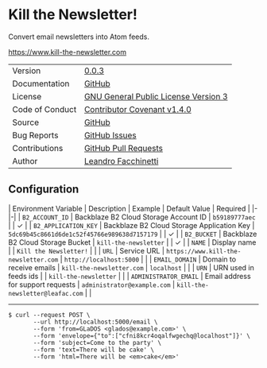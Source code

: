 Kill the Newsletter!
====================

Convert email newsletters into Atom feeds.

https://www.kill-the-newsletter.com

|||
|-|-|
| Version | [0.0.3](#0.0.3) |
| Documentation | [GitHub](https://github.com/leafac/kill-the-newsletter#readme) |
| License | [GNU General Public License Version 3](https://gnu.org/licenses/gpl-3.0.txt) |
| Code of Conduct | [Contributor Covenant v1.4.0](http://contributor-covenant.org/version/1/4/) |
| Source | [GitHub](https://github.com/leafac/kill-the-newsletter) |
| Bug Reports | [GitHub Issues](https://github.com/leafac/kill-the-newsletter/issues) |
| Contributions | [GitHub Pull Requests](https://github.com/leafac/kill-the-newsletter/pulls) |
| Author | [Leandro Facchinetti](https://www.leafac.com) |

Configuration
-------------

| Environment Variable | Description | Example | Default Value | Required |
|-|-|
| `B2_ACCOUNT_ID` | Backblaze B2 Cloud Storage Account ID | `b59189777aec` | | ✓ |
| `B2_APPLICATION_KEY` | Backblaze B2 Cloud Storage Application Key | `5dc69b45c8661d6de1c52f45766e989638d7157179` | | ✓ |
| `B2_BUCKET` | Backblaze B2 Cloud Storage Bucket | `kill-the-newsletter` | | ✓ |
| `NAME` | Display name | | `Kill the Newsletter!` | |
| `URL` | Service URL | `https://www.kill-the-newsletter.com` | `http://localhost:5000` | |
| `EMAIL_DOMAIN` | Domain to receive emails | `kill-the-newsletter.com` | `localhost` | |
| `URN` | URN used in feeds ids | | `kill-the-newsletter` | |
| `ADMINISTRATOR_EMAIL` | Email address for support requests | `administrator@example.com` | `kill-the-newsletter@leafac.com` | |

* * *

```shell
$ curl --request POST \
       --url http://localhost:5000/email \
       --form 'from=GLaDOS <glados@example.com>' \
       --form 'envelope={"to":["cfni8kcr4oqalfwgechq@localhost"]}' \
       --form 'subject=Come to the party' \
       --form 'text=There will be cake' \
       --form 'html=There will be <em>cake</em>'
```
